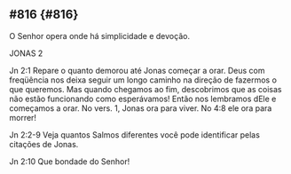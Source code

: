 ## #816 {#816}

O Senhor opera onde há simplicidade e devoção.

JONAS 2

Jn 2:1 Repare o quanto demorou até Jonas começar a orar. Deus com freqüência nos deixa seguir um longo caminho na direção de fazermos o que queremos. Mas quando chegamos ao fim, descobrimos que as coisas não estão funcionando como esperávamos! Então nos lembramos dEle e começamos a orar. No vers. 1, Jonas ora para viver. No 4:8 ele ora para morrer!

Jn 2:2-9 Veja quantos Salmos diferentes você pode identificar pelas citações de Jonas.

Jn 2:10 Que bondade do Senhor!